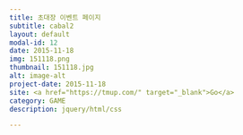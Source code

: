 ```yaml
---
title: 초대장 이벤트 페이지
subtitle: cabal2
layout: default
modal-id: 12
date: 2015-11-18
img: 151118.png
thumbnail: 151118.jpg
alt: image-alt
project-date: 2015-11-18
site: <a href="https://tmup.com/" target="_blank">Go</a>
category: GAME
description: jquery/html/css

---
```

